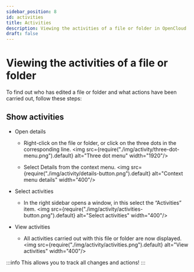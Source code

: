 ```yaml
---
sidebar_position: 8
id: activities
title: Activities
description: Viewing the activities of a file or folder in OpenCloud
draft: false
---
```


# Viewing the activities of a file or folder

To find out who has edited a file or folder and what actions have been carried out, follow these steps:

## Show activities

- Open details
  - Right-click on the file or folder, or click on the three dots in the corresponding line.
    <img src={require("./img/activity/three-dot-menu.png").default} alt="Three dot menu" width="1920"/>

  - Select Details from the context menu.
    <img src={require("./img/activity/details-button.png").default} alt="Context menu details" width="400"/>

- Select activities
  - In the right sidebar opens a window, in this select the “Activities” item.
    <img src={require("./img/activity/activities-button.png").default} alt="Select activities" width="400"/>

- View activities
  - All activities carried out with this file or folder are now displayed.
    <img src={require("./img/activity/activities.png").default} alt="View activities" width="400"/>

:::info
This allows you to track all changes and actions!
:::
